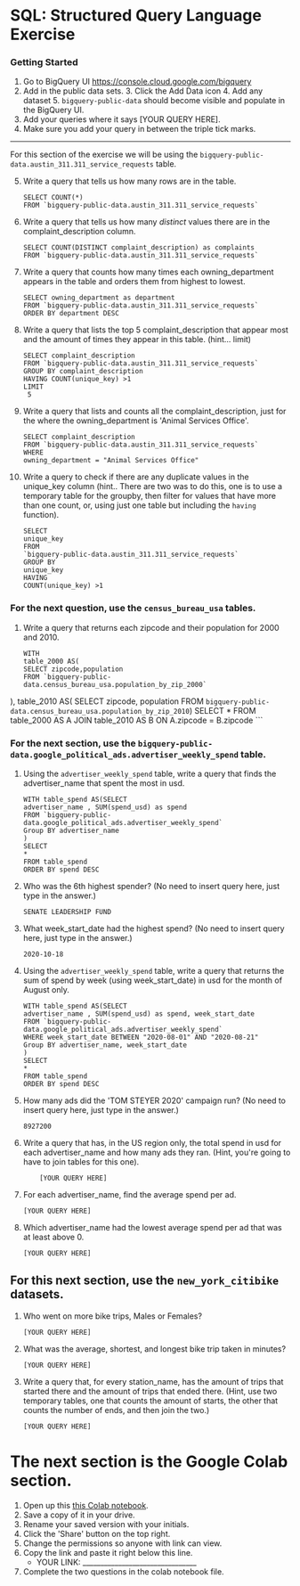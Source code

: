 
# SQL:  Structured Query Language  Exercise

### Getting Started
1. Go to BigQuery UI https://console.cloud.google.com/bigquery
2. Add in the public data sets. 
	3. Click the Add Data icon
	4. Add any dataset
	5. `bigquery-public-data` should become visible and populate in the BigQuery UI. 
3. Add your queries where it says [YOUR QUERY HERE].
4. Make sure you add your query in between the triple tick marks. 
---

For this section of the exercise we will be using the `bigquery-public-data.austin_311.311_service_requests`  table. 

5. Write a query that tells us how many rows are in the table. 
	```
	SELECT COUNT(*)
	FROM `bigquery-public-data.austin_311.311_service_requests`
	```

7. Write a query that tells us how many _distinct_ values there are in the complaint_description column.
	``` 
	SELECT COUNT(DISTINCT complaint_description) as complaints
	FROM `bigquery-public-data.austin_311.311_service_requests`
	```
  
8. Write a query that counts how many times each owning_department appears in the table and orders them from highest to lowest. 
	``` 
	SELECT owning_department as department
	FROM `bigquery-public-data.austin_311.311_service_requests`
	ORDER BY department DESC
	```

9. Write a query that lists the top 5 complaint_description that appear most and the amount of times they appear in this table. (hint... limit)
	```
	SELECT complaint_description
	FROM `bigquery-public-data.austin_311.311_service_requests`
	GROUP BY complaint_description
	HAVING COUNT(unique_key) >1
	LIMIT
 	 5
	  ```
10. Write a query that lists and counts all the complaint_description, just for the where the owning_department is 'Animal Services Office'.
	```
	SELECT complaint_description
	FROM `bigquery-public-data.austin_311.311_service_requests`
	WHERE
  	owning_department = "Animal Services Office"
	```

11. Write a query to check if there are any duplicate values in the unique_key column (hint.. There are two was to do this, one is to use a temporary table for the groupby, then filter for values that have more than one count, or, using just one table but including the  `having` function). 
	```
	SELECT
  	unique_key
	FROM
  	`bigquery-public-data.austin_311.311_service_requests`
	GROUP BY
  	unique_key
	HAVING
  	COUNT(unique_key) >1
	```


### For the next question, use the `census_bureau_usa` tables.

1. Write a query that returns each zipcode and their population for 2000 and 2010. 
	```
	WITH
  	table_2000 AS(
  	SELECT zipcode,population
  	FROM `bigquery-public-data.census_bureau_usa.population_by_zip_2000` 
),
 	table_2010 AS(
  	SELECT zipcode, population
  	FROM `bigquery-public-data.census_bureau_usa.population_by_zip_2010`)
	SELECT *
	FROM table_2000 AS A JOIN table_2010 AS B ON A.zipcode = B.zipcode
	```

### For the next section, use the  `bigquery-public-data.google_political_ads.advertiser_weekly_spend` table.
1. Using the `advertiser_weekly_spend` table, write a query that finds the advertiser_name that spent the most in usd. 
	```
	WITH table_spend AS(SELECT 
	advertiser_name , SUM(spend_usd) as spend
	FROM `bigquery-public-data.google_political_ads.advertiser_weekly_spend`
	Group BY advertiser_name 
	)
	SELECT
	*
	FROM table_spend 
	ORDER BY spend DESC
	```
2. Who was the 6th highest spender? (No need to insert query here, just type in the answer.)
	```
	SENATE LEADERSHIP FUND
	```

3. What week_start_date had the highest spend? (No need to insert query here, just type in the answer.)
	```
	2020-10-18
	```

4. Using the `advertiser_weekly_spend` table, write a query that returns the sum of spend by week (using week_start_date) in usd for the month of August only. 
	```
	WITH table_spend AS(SELECT 
	advertiser_name , SUM(spend_usd) as spend, week_start_date
	FROM `bigquery-public-data.google_political_ads.advertiser_weekly_spend`
	WHERE week_start_date BETWEEN "2020-08-01" AND "2020-08-21"
	Group BY advertiser_name, week_start_date 
	)
	SELECT
	*
	FROM table_spend 
	ORDER BY spend DESC 
	```
6.  How many ads did the 'TOM STEYER 2020' campaign run? (No need to insert query here, just type in the answer.)
	```
	8927200

	```
7. Write a query that has, in the US region only, the total spend in usd for each advertiser_name and how many ads they ran. (Hint, you're going to have to join tables for this one). 
	```
		[YOUR QUERY HERE]
	```
8. For each advertiser_name, find the average spend per ad. 
	```
	[YOUR QUERY HERE]
	```
10. Which advertiser_name had the lowest average spend per ad that was at least above 0. 
	``` 
	[YOUR QUERY HERE]
	```
## For this next section, use the `new_york_citibike` datasets.

1. Who went on more bike trips, Males or Females?
	```
	[YOUR QUERY HERE]
	```
2. What was the average, shortest, and longest bike trip taken in minutes?
	```
	[YOUR QUERY HERE]
	```

3. Write a query that, for every station_name, has the amount of trips that started there and the amount of trips that ended there. (Hint, use two temporary tables, one that counts the amount of starts, the other that counts the number of ends, and then join the two.) 
	```
	[YOUR QUERY HERE]
	```
# The next section is the Google Colab section.  
1. Open up this [this Colab notebook](https://colab.research.google.com/drive/1kHdTtuHTPEaMH32GotVum41YVdeyzQ74?usp=sharing).
2. Save a copy of it in your drive. 
3. Rename your saved version with your initials. 
4. Click the 'Share' button on the top right.  
5. Change the permissions so anyone with link can view. 
6. Copy the link and paste it right below this line. 
	* YOUR LINK:  ________________________________
9. Complete the two questions in the colab notebook file. 
